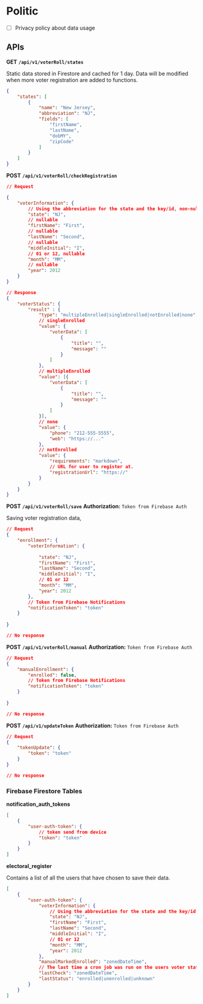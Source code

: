 # Politic


- [ ] Privacy policy about data usage



## APIs

**GET** **`/api/v1/voterRoll/states`**

Static data stored in Firestore and cached for 1 day. Data will be modified when more voter registration are added to functions.

```json
{
    "states": [
        {
            "name": "New Jersey",
            "abbreviation": "NJ",
            "fields": [
                "firstName",
                "lastName",
                "dobMY",
                "zipCode"
            ]
        }
    ]
}
```


**POST** **`/api/v1/voterRoll/checkRegistration`**


```json
// Request

{
    "voterInformation": {
        // Using the abbreviation for the state and the key/id, non-null
        "state": "NJ", 
        // nullable
        "firstName": "First", 
        // nullable
        "lastName": "Second", 
        // nullable
        "middleInitial": "I", 
        // 01 or 12, nullable
        "month": "MM", 
        // nullable
        "year": 2012 
    }
}

// Response
{
    "voterStatus": {
        "result" : {
            "type": "multipleEnrolled|singleEnrolled|notEnrolled|none",
            // singleEnrolled
            "value": { 
                "voterData": [
                    {
                        "title": "",
                        "message": ""
                    }
                ]
            },
            // multipleEnrolled
            "value": [{ 
                "voterData": [
                    {
                        "title": "",
                        "message": ""
                    }
                ]
            }],
            // none
            "value": {
                "phone": "212-555-5555",
                "web": "https://..."
            },
            // notEnrolled 
            "value": { 
                "requirements": "markdown",
                // URL for user to register at. 
                "registrationUrl": "https://" 
            }
        }
    }
}
```



**POST** **`/api/v1/voterRoll/save`**
**Authorization:** `Token from Firebase Auth`

Saving voter registration data, 

```json
// Request
{
    "enrollment": {
        "voterInformation": {
            
            "state": "NJ", 
            "firstName": "First",
            "lastName": "Second",
            "middleInitial": "I",
            // 01 or 12
            "month": "MM", 
            "year": 2012
        },
        // Token from Firebase Notifications
        "notificationToken": "token" 
    }
   
}

// No response
```

**POST** **`/api/v1/voterRoll/manual`**
**Authorization:** `Token from Firebase Auth`


```json
// Request
{
    "manualEnrollment": {
        "enrolled": false,
        // Token from Firebase Notifications
        "notificationToken": "token" 
    }
   
}

// No response
```

**POST** **`/api/v1/updateToken`**
**Authorization:** `Token from Firebase Auth`


```json
// Request
{
    "tokenUpdate": {
        "token": "token"
    }
}

// No response
```
### Firebase Firestore Tables


**notification_auth_tokens**

```json
[
    {
        "user-auth-token": {
            // token send from device
            "token": "token" 
        }
    }
]
```

**electoral_register**  

Contains a list of all the users that have chosen to save their data.

```json
[
    {
        "user-auth-token": {
            "voterInformation": {
                // Using the abbreviation for the state and the key/id
                "state": "NJ", 
                "firstName": "First",
                "lastName": "Second",
                "middleInitial": "I",
                // 01 or 12
                "month": "MM",
                "year": 2012
            },
            "manualMarkedEnrolled": "zonedDateTime",
            // The last time a cron job was run on the users voter status or the last time the user manually checked.
            "lastCheck": "zonedDateTime", 
            "lastStatus": "enrolled|unenrolled|unknown" 
        }
    }
]
```